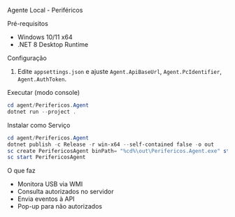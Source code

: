 Agente Local - Periféricos

Pré-requisitos
- Windows 10/11 x64
- .NET 8 Desktop Runtime

Configuração
1. Edite `appsettings.json` e ajuste `Agent.ApiBaseUrl`, `Agent.PcIdentifier`, `Agent.AuthToken`.

Executar (modo console)
```powershell
cd agent/Perifericos.Agent
dotnet run --project .
```

Instalar como Serviço
```powershell
cd agent/Perifericos.Agent
dotnet publish -c Release -r win-x64 --self-contained false -o out
sc create PerifericosAgent binPath= "%cd%\out\Perifericos.Agent.exe" start= auto
sc start PerifericosAgent
```

O que faz
- Monitora USB via WMI
- Consulta autorizados no servidor
- Envia eventos à API
- Pop-up para não autorizados


